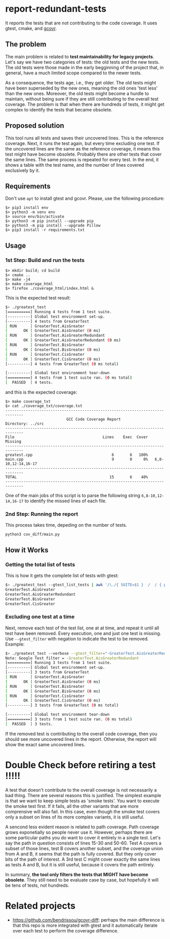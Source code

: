 # report-redundant-tests

It reports the tests that are not contributing to the code coverage. It uses gtest, cmake, and [gcovr](https://gcovr.com/en/stable/installation.html).

## The problem 

The main problem is related to **test maintainability for legacy projects**. Let's say we have two categories of tests: the old tests and the new tests. The old tests were those made in the early begginning of the project that, in general, have a much limited scope compared to the newer tests.

As a consequence, the tests age, i.e., they get older. The old tests might have been superseded by the new ones, meaning the old ones 'test less' than the new ones. Moreover, the old tests might become a hurdle to maintain, without being sure if they are still contributing to the overall test coverage. The problem is that when there are hundreds of tests, it might get complex to identify the tests that became obsolete.

## Proposed solution

This tool runs all tests and saves their uncovered lines. This is the reference coverage. Next, it runs the test again, but every time excluding one test. If the uncovered lines are the same as the reference coverage, it means this test might have become obsolete. Probably there are other tests that cover the same lines. The same process is repeated for every test. In the end, it shows a table with the test name, and the number of lines covered exclusively by it.

## Requirements

Don't use `apt` to install gtest and gcovr. Please, use the following procedure: 

```
$> pip3 install env
$> python3 -m venv env
$> source env/bin/activate
$> python3 -m pip install --upgrade pip
$> python3 -m pip install --upgrade Pillow
$> pip3 install -r requirements.txt
```



## Usage

### 1st Step: Build and run the tests

```
$> mkdir build; cd build
$> cmake ..
$> make -j4
$> make coverage_html
$> firefox ./coverage_html/index.html &
```

This is the expected test result:

```bash
$> ./greatest_test
[==========] Running 4 tests from 1 test suite.
[----------] Global test environment set-up.
[----------] 4 tests from GreaterTest
[ RUN      ] GreaterTest.AisGreater
[       OK ] GreaterTest.AisGreater (0 ms)
[ RUN      ] GreaterTest.AisGreaterRedundant
[       OK ] GreaterTest.AisGreaterRedundant (0 ms)
[ RUN      ] GreaterTest.BisGreater
[       OK ] GreaterTest.BisGreater (0 ms)
[ RUN      ] GreaterTest.CisGreater
[       OK ] GreaterTest.CisGreater (0 ms)
[----------] 4 tests from GreaterTest (0 ms total)

[----------] Global test environment tear-down
[==========] 4 tests from 1 test suite ran. (0 ms total)
[  PASSED  ] 4 tests.
```

and this is the expected coverage:

```
$> make coverage_txt
$> cat ./coverage_txt/coverage.txt
------------------------------------------------------------------------------
                           GCC Code Coverage Report
Directory: ../src
------------------------------------------------------------------------------
File                                       Lines    Exec  Cover   Missing
------------------------------------------------------------------------------
greatest.cpp                                   6       6   100%
main.cpp                                       9       0     0%   6,8-10,12-14,16-17
------------------------------------------------------------------------------
TOTAL                                         15       6    40%
------------------------------------------------------------------------------
```

One of the main jobs of this script is to parse the following string `6,8-10,12-14,16-17` to identify the missed lines of each file.

### 2nd Step: Running the report

This process takes time, depeding on the number of tests. 

```
python3 cov_diff/main.py
```

## How it Works

### Getting the total list of tests

This is how it gets the complete list of tests with gtest:

```bash
$> ./greatest_test --gtest_list_tests | awk '/\./{ SUITE=$1 }  /  / { print SUITE $1 }'
GreaterTest.AisGreater
GreaterTest.AisGreaterRedundant
GreaterTest.BisGreater
GreaterTest.CisGreater
```

### Excluding one test at a time

Next, remove each test of the test list, one at at time, and repeat it until all test have been removed. Every execution, one and just one test is missing. Use `--gtest_filter` with negation to indicate the test to be removed. Example:

```bash
$> ./greatest_test --verbose --gtest_filter="-GreaterTest.AisGreaterRedundant"
Note: Google Test filter = -GreaterTest.AisGreaterRedundant
[==========] Running 3 tests from 1 test suite.
[----------] Global test environment set-up.
[----------] 3 tests from GreaterTest
[ RUN      ] GreaterTest.AisGreater
[       OK ] GreaterTest.AisGreater (0 ms)
[ RUN      ] GreaterTest.BisGreater
[       OK ] GreaterTest.BisGreater (0 ms)
[ RUN      ] GreaterTest.CisGreater
[       OK ] GreaterTest.CisGreater (0 ms)
[----------] 3 tests from GreaterTest (0 ms total)

[----------] Global test environment tear-down
[==========] 3 tests from 1 test suite ran. (0 ms total)
[  PASSED  ] 3 tests.
```

If the removed test is contributing to the overall code coverage, then you should see more uncovered lines in the report. Otherwise, the report will show the exact same uncovered lines.

# Double Check before retiring a test !!!!!

A test that doesn't contribute to the overall coverage is not necessarily a bad thing. There are several reasons this is justified. The simplest example is that we want to keep simple tests as 'smoke tests'. You want to execute the smoke test first. If it fails, all the other variants that are more comprensive will also fail. In this case, even though the smoke test covers only a subset on lines of its more complex variants, it is still useful. 

A sencond less evident reason is related to path coverage. Path coverage grows exponetially so people never use it. However, perhaps there are some particular paths you do want to cover it entirely in a single test. Let's say the path in question consists of lines 15-30 and 50-60. Test A covers a subset of those lines, test B covers another subset, and the coverage union from A and B, it seems that the path is fully covered. But they only cover bits of the path of interest. A 3rd test C might cover exactly the same lines as tests A and B, but it is still useful, because it covers the path entirely. 

In summary, **the tool only filters the tests that MIGHT have become obsolete**. They still need to be evaluate case by case, but hopefully it will be tens of tests, not hundreds.

# Related projects

 - https://github.com/bendrissou/gcovr-diff: perhaps the main difference is that this repo is more integrated with gtest and it automatically iterate over each test to perform the coverage difference.